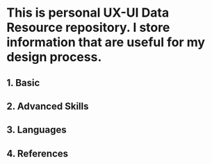 # This is personal UX-UI Data Resource repository. I store information that are useful for my design process. 

## 1. Basic

## 2. Advanced Skills 

## 3. Languages

## 4. References
